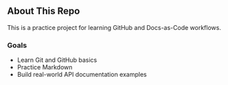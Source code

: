 ## About This Repo
This is a practice project for learning GitHub and Docs-as-Code workflows.

### Goals
- Learn Git and GitHub basics
- Practice Markdown
- Build real-world API documentation examples
